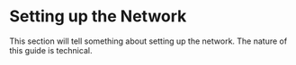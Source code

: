 # Setting up the Network
This section will tell something about setting up the network. The nature of this guide is technical.

